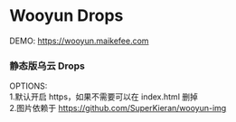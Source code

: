 # Wooyun Drops

DEMO: https://wooyun.maikefee.com

### 静态版乌云 Drops  

OPTIONS:  
1.默认开启 https，如果不需要可以在 index.html 删掉  
2.图片依赖于 https://github.com/SuperKieran/wooyun-img  